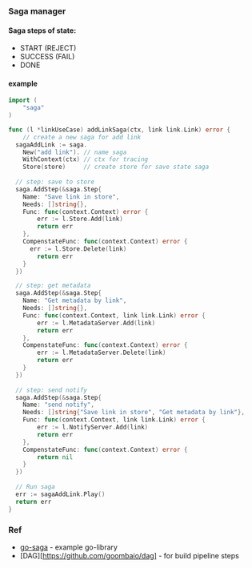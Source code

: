 ### Saga manager

#### Saga steps of state:

+ START (REJECT)
+ SUCCESS (FAIL)
+ DONE

#### example

```go
import (
	"saga"
)

func (l *linkUseCase) addLinkSaga(ctx, link link.Link) error {
	// create a new saga for add link
  sagaAddLink := saga.
  	New("add link"). // name saga
  	WithContext(ctx) // ctx for tracing
  	Store(store)     // create store for save state saga
  
  // step: save to store
  saga.AddStep(&saga.Step{
    Name: "Save link in store",
    Needs: []string{},
    Func: func(context.Context) error {
    	err := l.Store.Add(link)
    	return err
    },
    CompenstateFunc: func(context.Context) error {
      err := l.Store.Delete(link)
    	return err
    }
  })

  // step: get metadata
  saga.AddStep(&saga.Step{
    Name: "Get metadata by link",
    Needs: []string{},
    Func: func(context.Context, link link.Link) error {
    	err := l.MetadataServer.Add(link)
    	return err
    },
    CompenstateFunc: func(context.Context) error {
    	err := l.MetadataServer.Delete(link)
    	return err
    }
  })
  
  // step: send notify
  saga.AddStep(&saga.Step{
    Name: "send notify",
    Needs: []string{"Save link in store", "Get metadata by link"},
    Func: func(context.Context, link link.Link) error {
    	err := l.NotifyServer.Add(link)
    	return err
    },
    CompenstateFunc: func(context.Context) error {
    	return nil
    }
  })
  
  // Run saga
  err := sagaAddLink.Play()
  return err
}
```

### Ref

- [go-saga](https://github.com/itimofeev/go-saga) - example go-library
- [DAG][https://github.com/goombaio/dag] - for build pipeline steps
